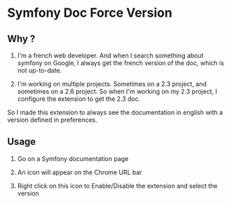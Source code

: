 # Symfony Doc Force Version

## Why ?

1. I'm a french web developer. And when I search something about symfony on Google, I always get the french version of the doc, which is not up-to-date.

2. I'm working on multiple projects. Sometimes on a 2.3 project, and sometimes on a 2.6 project. So when I'm working on my 2.3 project, I configure the extension to get the 2.3 doc.

So I made this extension to always see the documentation in english with a version defined in preferences.

## Usage

1. Go on a Symfony documentation page

2. An icon will appear on the Chrome URL bar

3. Right click on this icon to Enable/Disable the extension and select the version
